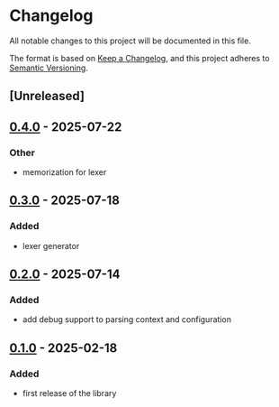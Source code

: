 # Changelog

All notable changes to this project will be documented in this file.

The format is based on [Keep a Changelog](https://keepachangelog.com/en/1.0.0/),
and this project adheres to [Semantic Versioning](https://semver.org/spec/v2.0.0.html).

## [Unreleased]

## [0.4.0](https://github.com/Wybxc/parse-it/compare/parse-it-v0.3.0...parse-it-v0.4.0) - 2025-07-22

### Other

- memorization for lexer

## [0.3.0](https://github.com/Wybxc/parse-it/compare/parse-it-v0.2.0...parse-it-v0.3.0) - 2025-07-18

### Added

- lexer generator

## [0.2.0](https://github.com/Wybxc/parse-it/compare/parse-it-v0.1.0...parse-it-v0.2.0) - 2025-07-14

### Added

- add debug support to parsing context and configuration

## [0.1.0](https://github.com/Wybxc/parse-it/releases/tag/parse-it-v0.1.0) - 2025-02-18

### Added

- first release of the library
